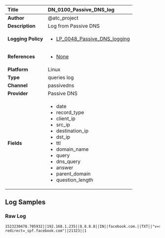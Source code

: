 | Title              | DN_0100_Passive_DNS_log       |
|:-------------------|:------------------|
| **Author**         | @atc_project        |
| **Description**    | Log from Passive DNS |
| **Logging Policy** | <ul><li>[LP_0048_Passive_DNS_logging](../Logging_Policies/LP_0048_Passive_DNS_logging.md)</li></ul> |
| **References**     | <ul><li>[None](None)</li></ul> |
| **Platform**       | Linux    |
| **Type**           | queries log        |
| **Channel**        | passivedns     |
| **Provider**       | Passive DNS    |
| **Fields**         | <ul><li>date</li><li>record_type</li><li>client_ip</li><li>src_ip</li><li>destination_ip</li><li>dst_ip</li><li>ttl</li><li>domain_name</li><li>query</li><li>dns_query</li><li>answer</li><li>parent_domain</li><li>question_length</li></ul> |


## Log Samples

### Raw Log

```
1523230478.705932||192.168.1.235||8.8.8.8||IN||facebook.com.||TXT||"v=spf1 redirect=_spf.facebook.com"||21323||1

```




